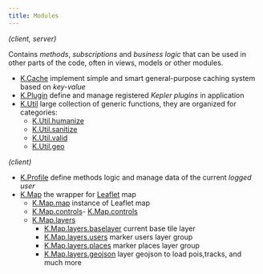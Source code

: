 ```yaml
---
title: Modules
---
```


*(client, server)*

Contains *methods*, *subscriptions* and *business logic* that can be used in other parts of the code, often in views, models or other modules.
* [K.Cache](https://github.com/Keplerjs/Kepler/tree/master/packages/core/modules/Cache.js)
  implement simple and smart general-purpose caching system based on *key-value*
* [K.Plugin](https://github.com/Keplerjs/Kepler/tree/master/packages/core/modules/Plugin.js)
  define and manage registered *Kepler plugins* in application
* [K.Util](https://github.com/Keplerjs/Kepler/tree/master/packages/core/modules/Util.js)
  large collection of generic functions, they are organized for categories:
  - [K.Util.humanize](https://github.com/Keplerjs/Kepler/tree/master/packages/core/modules/Util_humanize.js)
  - [K.Util.sanitize](https://github.com/Keplerjs/Kepler/tree/master/packages/core/modules/Util_sanitize.js)
  - [K.Util.valid](https://github.com/Keplerjs/Kepler/tree/master/packages/core/modules/Util_valid.js)
  - [K.Util.geo](https://github.com/Keplerjs/Kepler/tree/master/packages/core/modules/Util_geo.js) 

*(client)*

* [K.Profile](https://github.com/Keplerjs/Kepler/tree/master/packages/core/client/Profile.js)
  define methods logic and manage data of the current *logged user*
* [K.Map](https://github.com/Keplerjs/Kepler/tree/master/packages/core/client/Map.js) the wrapper for [Leaflet](https://leafletjs.com/) map
  - [K.Map.map](https://github.com/Keplerjs/Kepler/tree/master/packages/core/client/Map.js) instance of Leaflet map
  - [K.Map.controls](https://github.com/Keplerjs/Kepler/tree/master/packages/core/client/Map_controls.js)- [K.Map.controls](https://github.com/Keplerjs/Kepler/tree/master/packages/core/client/Map_controls.js)
  - [K.Map.layers](https://github.com/Keplerjs/Kepler/tree/master/packages/core/client/Map_layers.js)
    - [K.Map.layers.baselayer](https://github.com/Keplerjs/Kepler/tree/master/packages/core/client/Map_layers.js) current base tile layer
    - [K.Map.layers.users](https://github.com/Keplerjs/Kepler/tree/master/packages/core/client/Map_layers.js) marker users layer group
    - [K.Map.layers.places](https://github.com/Keplerjs/Kepler/tree/master/packages/core/client/Map_layers.js) marker places layer group
    - [K.Map.layers.geojson](https://github.com/Keplerjs/Kepler/tree/master/packages/core/client/Map_layers.js) layer geojson to load pois,tracks, and much more
    
